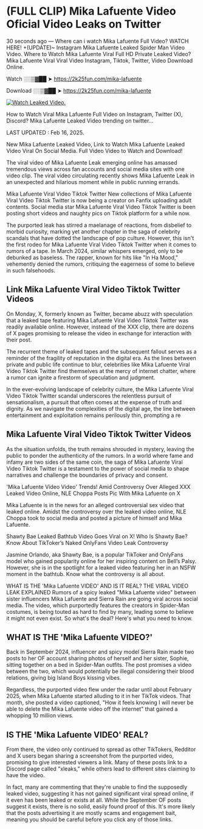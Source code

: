 # (FULL CLIP) Mika Lafuente Video Oficial Video Leaks on Twitter

30 seconds ago — Where can i watch Mika Lafuente Full Video? WATCH HERE! +(UPDATE)~ Instagram Mika Lafuente Leaked Spider Man Video Video. Where to Watch Mika Lafuente Viral Full HD Private Leaked Video? Mika Lafuente Viral Viral Video Instagram, Tiktok, Twitter, Video Download Online.

Watch ░░▒▓██ ➤ https://2k25fun.com/mika-lafuente

Download ░░▒▓██ ➤ https://2k25fun.com/mika-lafuente

[![Watch Leaked Video.](https://miro.medium.com/v2/resize:fit:828/format:webp/1*cilzJN44JGOrTw9NJCrNHA.gif "Watch Leaked Video")](https://2k25fun.com/mika-lafuente)

How to Watch Viral Mika Lafuente Full Video on Instagram, Twitter (X), Discord? Mika Lafuente Leaked Video trending on twitter...

LAST UPDATED : Feb 16, 2025.

New Mika Lafuente Leaked Video, Link to Watch Mika Lafuente Leaked Video Viral On Social Media. Full Video Video to Watch and Download!

The viral video of Mika Lafuente Leak emerging online has amassed tremendous views across fan accounts and social media sites with one video clip. The viral video circulating recently shows Mika Lafuente Leak in an unexpected and hilarious moment while in public running errands.

Mika Lafuente Viral Video Tiktok Twitter New collections of Mika Lafuente Viral Video Tiktok Twitter is now being a creator on Fanfix uploading adult contents. Social media star Mika Lafuente Viral Video Tiktok Twitter is been posting short videos and naughty pics on Tiktok platform for a while now.

The purported leak has stirred a maelanage of reactions, from disbelief to morbid curiosity, marking yet another chapter in the saga of celebrity scandals that have dotted the landscape of pop culture. However, this isn't the first rodeo for Mika Lafuente Viral Video Tiktok Twitter when it comes to rumors of a tape. In March 2024, similar whispers emerged, only to be debunked as baseless. The rapper, known for hits like "In Ha Mood," vehemently denied the rumors, critiquing the eagerness of some to believe in such falsehoods.

## Link Mika Lafuente Viral Video Tiktok Twitter Videos

On Monday, X, formerly known as Twitter, became abuzz with speculation that a leaked tape featuring Mika Lafuente Viral Video Tiktok Twitter was readily available online. However, instead of the XXX clip, there are dozens of X pages promising to release the video in exchange for interaction with their post.

The recurrent theme of leaked tapes and the subsequent fallout serves as a reminder of the fragility of reputation in the digital era. As the lines between private and public life continue to blur, celebrities like Mika Lafuente Viral Video Tiktok Twitter find themselves at the mercy of internet chatter, where a rumor can ignite a firestorm of speculation and judgment.

In the ever-evolving landscape of celebrity culture, the Mika Lafuente Viral Video Tiktok Twitter scandal underscores the relentless pursuit of sensationalism, a pursuit that often comes at the expense of truth and dignity. As we navigate the complexities of the digital age, the line between entertainment and exploitation remains perilously thin, prompting a re

##  Mika Lafuente Viral Video Tiktok Twitter Videos

As the situation unfolds, the truth remains shrouded in mystery, leaving the public to ponder the authenticity of the rumors. In a world where fame and infamy are two sides of the same coin, the saga of Mika Lafuente Viral Video Tiktok Twitter is a testament to the power of social media to shape narratives and challenge the boundaries of privacy and consent.

'Mika Lafuente Video Video' Trends! Amid Controversy Over Alleged XXX Leaked Video Online, NLE Choppa Posts Pic With Mika Lafuente on X

Mika Lafuente is in the news for an alleged controversial sex video that leaked online. Amidst the controversy over the leaked video online, NLE Choppa took to social media and posted a picture of himself and Mika Lafuente.

Shawty Bae Leaked Bathtub Video Goes Viral on X! Who Is Shawty Bae? Know About TikToker’s Naked OnlyFans Video Leak Controversy

Jasmine Orlando, aka Shawty Bae, is a popular TikToker and OnlyFans model who gained popularity online for her inspiring content on Bell’s Palsy. However, she is in the spotlight for a leaked video featuring her in an NSFW moment in the bathtub. Know what the controversy is all about.

WHAT IS THE 'Mika Lafuente VIDEO' AND IS IT REAL? THE VIRAL VIDEO LEAK EXPLAINED Rumors of a spicy leaked "Mika Lafuente video" between sister influencers Mika Lafuente and Sierra Rain are going viral across social media. The video, which purportedly features the creators in Spider-Man costumes, is being touted as hard to find by many, leading some to believe it might not even exist. So what's the deal? Here's what you need to know.

## WHAT IS THE 'Mika Lafuente VIDEO?'

Back in September 2024, influencer and spicy model Sierra Rain made two posts to her OF account sharing photos of herself and her sister, Sophie, sitting together on a bed in Spider-Man outfits. The post promises a video between the two, which would potentially be illegal considering their blood relations, giving big Island Boys kissing vibes.

Regardless, the purported video flew under the radar until about February 2025, when Mika Lafuente started alluding to it in her TikTok videos. That month, she posted a video captioned, "How it feels knowing I will never be able to delete the Mika Lafuente video off the internet" that gained a whopping 10 million views.

## IS THE 'Mika Lafuente VIDEO' REAL?

From there, the video only continued to spread as other TikTokers, Redditor and X users began sharing a screenshot from the purported video, promising to give interested viewers a link. Many of these posts link to a Discord page called "xleaks," while others lead to different sites claiming to have the video.

In fact, many are commenting that they're unable to find the supposedly leaked video, suggesting it has not gained significant viral spread online, if it even has been leaked or exists at all. While the September OF posts suggest it exists, there is no solid, easily found proof of this. It's more likely that the posts advertising it are mostly scams and engagement bait, meaning you should be careful before you click any of those links.
